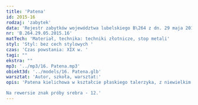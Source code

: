 ```yaml
---
title: 'Patena'
id: 2015-16
rodzaj: 'zabytek'
data: 'Rejestr zabytków województwa lubelskiego B\264 z dn. 29 maja 2015 r.'
nr: 'B.264.29.05.2015.16'
matTech: 'Materiał, technika: techniki złotnicze, stop metali'
styl: 'Styl: bez cech stylowych '
czas: 'Czas powstania: XIX w. '
tagi: ""
ekstra: ""
mp3: '../mp3/16. Patena.mp3'
obiekt3d: '../models/16. Patena.glb'
warsztat: 'Autor, szkoła, warsztat:'
opis: 'Patena kielichowa w kształcie płaskiego talerzyka, z niewielkim wgłębieniem oraz kryzą, na której wygrawerowano signaculum w typie joannickim, pokrytym promieniami. 

Na rewersie znak próby srebra - 12.'
---
```




